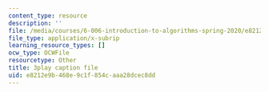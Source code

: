 ```yaml
---
content_type: resource
description: ''
file: /media/courses/6-006-introduction-to-algorithms-spring-2020/e8212e9b468e9c1f854caaa28dcec8dd_oFVYVzlvk9c.srt
file_type: application/x-subrip
learning_resource_types: []
ocw_type: OCWFile
resourcetype: Other
title: 3play caption file
uid: e8212e9b-468e-9c1f-854c-aaa28dcec8dd
---
```

